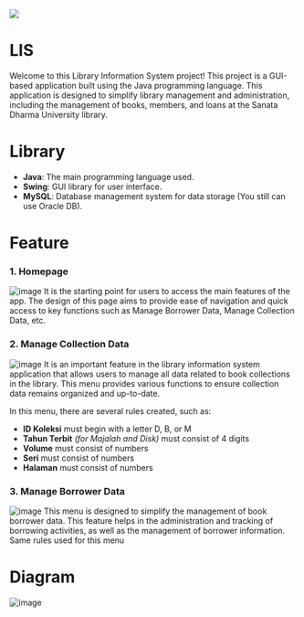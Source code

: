 
![](https://img.shields.io/badge/Java-grey?style=for-the-badge&logo=javascript)

# LIS

Welcome to this Library Information System project! This project is a GUI-based application built using the Java programming language. This application is designed to simplify library management and administration, including the management of books, members, and loans at the Sanata Dharma University library.

# Library 

- **Java**: The main programming language used.
- **Swing**: GUI library for user interface.
- **MySQL**: Database management system for data storage (You still can use Oracle DB).


# Feature

### 1. Homepage
![image](https://github.com/user-attachments/assets/d87a0379-a613-43da-8d2a-940120639c66)
It is the starting point for users to access the main features of the app. The design of this page aims to provide ease of navigation and quick access to key functions such as Manage Borrower Data, Manage Collection Data, etc.

### 2. Manage Collection Data
![image](https://github.com/user-attachments/assets/c0d7121f-5d06-46e0-911c-3ce86e0c8a65)
It is an important feature in the library information system application that allows users to manage all data related to book collections in the library. This menu provides various functions to ensure collection data remains organized and up-to-date.

In this menu, there are several rules created, such as: 
- **ID Koleksi** must begin with a letter D, B, or M
- **Tahun Terbit** *(for Majalah and Disk)* must consist of 4 digits
- **Volume** must consist of numbers
- **Seri** must consist of numbers
- **Halaman** must consist of numbers

### 3. Manage Borrower Data
![image](https://github.com/user-attachments/assets/92f1bad7-e9ad-4cee-8f32-bd466d79de71)
This menu is designed to simplify the management of book borrower data. This feature helps in the administration and tracking of borrowing activities, as well as the management of borrower information. Same rules used for this menu



# Diagram
![image](https://github.com/user-attachments/assets/6ebfa526-ab08-4f87-b31c-b70cf96c796a)
